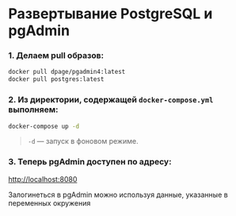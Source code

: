 # Развертывание PostgreSQL и pgAdmin

### 1. Делаем pull образов:

```bash
docker pull dpage/pgadmin4:latest
docker pull postgres:latest
```

### 2. Из директории, содержащей `docker-compose.yml` выполняем:

```bash
docker-compose up -d
```

> `-d` — запуск в фоновом режиме.

### 3. Теперь pgAdmin доступен по адресу:

[http://localhost:8080](http://localhost:8080)

Залогинеться в pgAdmin можно используя данные, указанные в переменных окружения
